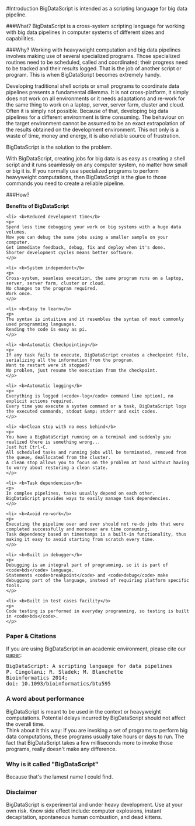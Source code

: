 #Introduction
BigDataScript is intended as a scripting language for big data pipeline. 

###What?
BigDataScript is a cross-system scripting language for working with big data pipelines in computer systems of different sizes and capabilities. 

###Why?
Working with heavyweight computation and big data pipelines involves making use of several specialized programs. 
Those specialized routines need to be scheduled, called and coordinated; their progress need to be tracked and their results logged. 
That is the job of another script or program. This is when BigDataScript becomes extremely handy.

Developing traditional shell scripts or small programs to coordinate data pipelines presents a fundamental dilemma. 
It is not cross-platform, it simply does not work on all environments or it needs adaptations and re-work for the same thing to work on a laptop, server, server farm, cluster and cloud. 
Often it is simply not possible. 
Because of that, developing big data pipelines for a different environment is time consuming. 
The behaviour on the target environment cannot be assumed to be an exact extrapolation of the results obtained on the development environment. 
This not only is a waste of time, money and energy, it is also reliable source of frustration.

BigDataScript is the solution to the problem.

With BigDataScript, creating jobs for big data is as easy as creating a shell script and it runs seamlessly on any computer system, no matter how small or big it is. 
If you normally use specialized programs to perform heavyweight computations, then BigDataScript is the glue to those commands you need to create a reliable pipeline.

###How?

**Benefits of BigDataScript**

	<li> <b>Reduced development time</b> 
	<p>
	Spend less time debugging your work on big systems with a huge data volumes. 
	Now you can debug the same jobs using a smaller sample on your computer. 
	Get immediate feedback, debug, fix and deploy when it's done. 
	Shorter development cycles means better software.
	</p>

	<li> <b>System independent</b> 
	<p>
	Cross-system, seamless execution, the same program runs on a laptop, server, server farm, cluster or cloud. 
	No changes to the program required. 
	Work once.
	</p>

	<li> <b>Easy to learn</b> 
	<p>
	The syntax is intuitive and it resembles the syntax of most commonly used programming languages. 
	Reading the code is easy as pi.
	</p>

	<li> <b>Automatic Checkpointing</b> 
	<p>
	If any task fails to execute, BigDataScript creates a checkpoint file, serializing all the information from the program. 
	Want to restart were it stopped? 
	No problem, just resume the execution from the checkpoint.
	</p>

	<li> <b>Automatic logging</b> 
	<p>
	Everything is logged (<code>-log</code> command line option), no explicit actions required. 
	Every time you execute a system command or a task, BigDataScript logs the executed commands, stdout &amp; stderr and exit codes.
	</p>

	<li> <b>Clean stop with no mess behind</b> 
	<p>
	You have a BigDataScript running on a terminal and suddenly you realized there is something wrong... 
	Just hit Ctrl-C. 
	All scheduled tasks and running jobs will be terminated, removed from the queue, deallocated from the cluster. 
	A clean stop allows you to focus on the problem at hand without having to worry about restoring a clean state.
	</p>

	<li> <b>Task dependencies</b> 
	<p>
	In complex pipelines, tasks usually depend on each other. 
	BigDataScript provides ways to easily manage task dependencies.
	</p>

	<li> <b>Avoid re-work</b> 
	<p>
	Executing the pipeline over and over should not re-do jobs that were completed successfully and moreover are time consuming. 
	Task dependency based on timestamps is a built-in functionality, thus making it easy to avoid starting from scratch every time.
	</p>

	<li> <b>Built in debugger</b> 
	<p>
	Debugging is an integral part of programming, so it is part of <code>bds</code> language.
	Statements <code>breakpoint</code> and <code>debug</code> make debugging part of the language, instead of requiring platform specific tools.
	</p>

	<li> <b>Built in test cases facility</b> 
	<p>
	Code testing is performed in everyday programming, so testing is built in <code>bds</code>.
	</p>
</ul>

<h3> Paper & Citations </h3>
<p>
If you are using BigDataScript in an academic environment, please cite our <a href="https://doi.org/10.1093/bioinformatics/btu595">paper</a>:
<pre>
BigDataScript: A scripting language for data pipelines 
P. Cingolani; R. Sladek; M. Blanchette
Bioinformatics 2014;
doi: 10.1093/bioinformatics/btu595
</pre>
</p>

<h3> A word about performance</h3>
<p>
BigDataScript is meant to be used in the context or heavyweight computations.
Potential delays incurred by BigDataScript should not affect the overall time.
<br>
Think about it this way: If you are invoking a set of programs to perform big data computations, these programs usually take hours or days to run.
The fact that BigDataScript takes a few milliseconds more to invoke those programs, really doesn't make any difference.
</p>

<h3> Why is it called "BigDataScript" </h3>
Because that's the lamest name I could find.

<h3> Disclaimer </h3>
BigDataScript is experimental and under heavy development. Use at your own risk.
Know side effect include: computer explosions, instant decapitation, spontaneous human combustion, and dead kittens.
</div>

